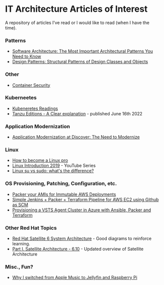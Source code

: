 # IT Architecture Articles of Interest

A repository of articles I've read or I would like to read (when I have the time).

### Patterns
- [Software Architecture: The Most Important Architectural Patterns You Need to Know](https://levelup.gitconnected.com/software-architecture-the-important-architectural-patterns-you-need-to-know-a1f5ea7e4e3d)
- [Design Patterns: Structural Patterns of Design Classes and Objects](https://levelup.gitconnected.com/design-patterns-structural-patterns-of-design-classes-and-objects-79d58a6519b)


### Other
- [Container Security](https://www.kuppingercole.com/reprints/b1e948f62d5394353f996e43a89cde4a)

### Kuberneetes
- [Kubeneretes Readings](https://github.com/pslucas0212/Kubernetes-Readings)
- [Tanzu Editions - A Clear explanation](https://www.vrabbi.cloud/post/tanzu-editions-a-clear-explanation#klue-view-437422) - published June 16th 2022

### Application Modernization
- [Application Modernization at Discover: The Need to Modernize](https://www.ibm.com/cloud/blog/application-modernization-at-discover-the-need-to-modernize)

### Linux
- [How to become a Linux pro](https://www.zdnet.com/article/how-to-become-a-linux-pro/)
- [Linux Introduction 2019](https://www.youtube.com/playlist?list=PLJcaPjxegjBV4aJh4hw3p3yL3CxE2sFXL) - YouTube Series
- [Linux su vs sudo: what's the difference?](https://opensource.com/article/22/6/linux-su-vs-sudo-sysadmin)

### OS Provisioning, Patching, Configuration, etc.
- [Packer your AMIs for Immutable AWS Deployments](https://lobster1234.github.io/2017/04/23/packer-your-AMIs-for-immutable-aws-deployments/)
- [Simple Jenkins + Packer + Terraform Pipeline for AWS EC2 using Github as SCM](https://carlospgarciat.medium.com/simple-jenkins-packer-terraform-pipeline-for-aws-ec2-using-github-as-scm-e9a37ef87284)
- [Provisioning a VSTS Agent Cluster in Azure with Ansible, Packer and Terraform](https://medium.com/gsoft-tech/provisioning-a-vsts-agent-cluster-in-azure-with-ansible-packer-and-terraform-d06c23deef71)


### Other Red Hat Topics
- [Red Hat Satellite 6 System Architecture](https://access.redhat.com/documentation/en-us/red_hat_satellite/6.0/html-single/user_guide/index) - Good diagrams to reinforce learning.
- [Part I. Satellite Architecture - 6.10](https://access.redhat.com/documentation/en-us/red_hat_satellite/6.10/html/planning_for_red_hat_satellite/part-architecture) - Updated overview of Satellite Architecture

### Misc., Fun?
- [Why I switched from Apple Music to Jellyfin and Raspberry Pi](https://opensource.com/article/22/7/media-library-jellyfin-raspberry-pi)


